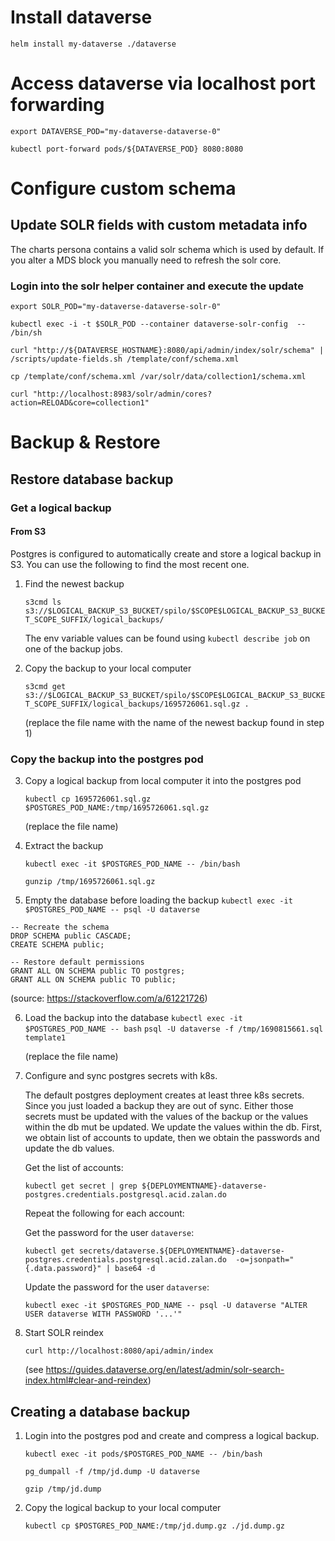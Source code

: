 # Install dataverse
`helm install my-dataverse ./dataverse`

# Access dataverse via localhost port forwarding
`export DATAVERSE_POD="my-dataverse-dataverse-0"`

`kubectl port-forward pods/${DATAVERSE_POD} 8080:8080`
# Configure custom schema
## Update SOLR fields with custom metadata info
The charts persona contains a valid solr schema which is used by default. 
If you alter a MDS block you manually need to refresh the solr core.
### Login into the solr helper container and execute the update 
`export SOLR_POD="my-dataverse-dataverse-solr-0"`

`kubectl exec -i -t $SOLR_POD --container dataverse-solr-config  -- /bin/sh`

`curl "http://${DATAVERSE_HOSTNAME}:8080/api/admin/index/solr/schema" | /scripts/update-fields.sh /template/conf/schema.xml`

`cp /template/conf/schema.xml /var/solr/data/collection1/schema.xml `

`curl "http://localhost:8983/solr/admin/cores?action=RELOAD&core=collection1"`

# Backup & Restore
## Restore database backup

### Get a logical backup
#### From S3 
Postgres is configured to automatically create and store a logical backup in S3. You can use the following to find the most recent one.
1. Find the newest backup
   
   `s3cmd ls s3://$LOGICAL_BACKUP_S3_BUCKET/spilo/$SCOPE$LOGICAL_BACKUP_S3_BUCKET_SCOPE_SUFFIX/logical_backups/`
   
   The env variable values can be found using `kubectl describe job` on one of the backup jobs.

2. Copy the backup to your local computer

   `s3cmd get s3://$LOGICAL_BACKUP_S3_BUCKET/spilo/$SCOPE$LOGICAL_BACKUP_S3_BUCKET_SCOPE_SUFFIX/logical_backups/1695726061.sql.gz .`
   
   (replace the file name with the name of the newest backup found in step 1)

### Copy the backup into the postgres pod

3. Copy a logical backup from local computer it into the postgres pod

   `kubectl cp 1695726061.sql.gz $POSTGRES_POD_NAME:/tmp/1695726061.sql.gz`
   
   (replace the file name)

4. Extract the backup

   `kubectl exec -it $POSTGRES_POD_NAME -- /bin/bash`

   `gunzip /tmp/1695726061.sql.gz`

5.  Empty the database before loading the backup
   `kubectl exec -it $POSTGRES_POD_NAME -- psql -U dataverse `
   ```
   -- Recreate the schema
   DROP SCHEMA public CASCADE;
   CREATE SCHEMA public;

   -- Restore default permissions
   GRANT ALL ON SCHEMA public TO postgres;
   GRANT ALL ON SCHEMA public TO public;
   ```

   (source: https://stackoverflow.com/a/61221726)

6. Load the backup into the database
   `kubectl exec -it $POSTGRES_POD_NAME -- bash`
   `psql -U dataverse -f /tmp/1690815661.sql template1`

   (replace the file name)

7. Configure and sync postgres secrets with k8s.

   The default postgres deployment creates at least three k8s secrets. Since you just loaded a backup they are out of sync.
   Either those secrets must be updated with the values of the backup or the  values within the db mut be updated.
   We update the values within the db. First, we obtain list of accounts to update, then we obtain the passwords and update the db values.

   Get the list of accounts:

   `kubectl get secret | grep ${DEPLOYMENTNAME}-dataverse-postgres.credentials.postgresql.acid.zalan.do `
   
   Repeat the following for each account:

      Get the password for the user `dataverse`:
   
      `kubectl get secrets/dataverse.${DEPLOYMENTNAME}-dataverse-postgres.credentials.postgresql.acid.zalan.do  -o=jsonpath="{.data.password}" | base64 -d`
   
      Update the password for the user `dataverse`:
   
      `kubectl exec -it $POSTGRES_POD_NAME -- psql -U dataverse "ALTER USER dataverse WITH PASSWORD '...'"`

8. Start SOLR reindex

   `curl http://localhost:8080/api/admin/index`

   (see https://guides.dataverse.org/en/latest/admin/solr-search-index.html#clear-and-reindex)

## Creating a database backup

1. Login into the postgres pod and create and compress a logical backup.

   `kubectl exec -it pods/$POSTGRES_POD_NAME -- /bin/bash`
   
   `pg_dumpall -f /tmp/jd.dump -U dataverse`
   
   `gzip /tmp/jd.dump`

2. Copy the logical backup to your local computer

   `kubectl cp $POSTGRES_POD_NAME:/tmp/jd.dump.gz ./jd.dump.gz`